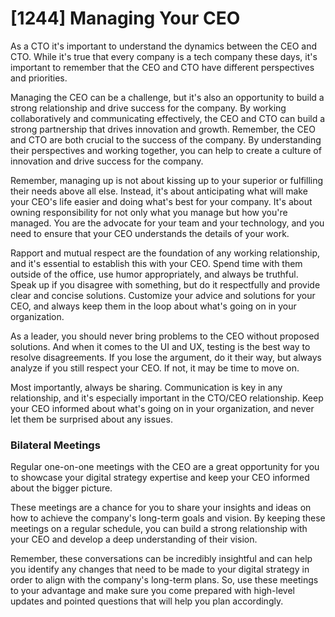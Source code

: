 # [1244] Managing Your CEO

As a CTO it's important to understand the dynamics between the CEO and CTO. While it's true that every company is a tech company these days, it's important to remember that the CEO and CTO have different perspectives and priorities.

Managing the CEO can be a challenge, but it's also an opportunity to build a strong relationship and drive success for the company. By working collaboratively and communicating effectively, the CEO and CTO can build a strong partnership that drives innovation and growth. Remember, the CEO and CTO are both crucial to the success of the company. By understanding their perspectives and working together, you can help to create a culture of innovation and drive success for the company.

Remember, managing up is not about kissing up to your superior or fulfilling their needs above all else. Instead, it's about anticipating what will make your CEO's life easier and doing what's best for your company. It's about owning responsibility for not only what you manage but how you're managed. You are the advocate for your team and your technology, and you need to ensure that your CEO understands the details of your work.

Rapport and mutual respect are the foundation of any working relationship, and it's essential to establish this with your CEO. Spend time with them outside of the office, use humor appropriately, and always be truthful. Speak up if you disagree with something, but do it respectfully and provide clear and concise solutions. Customize your advice and solutions for your CEO, and always keep them in the loop about what's going on in your organization.

As a leader, you should never bring problems to the CEO without proposed solutions. And when it comes to the UI and UX, testing is the best way to resolve disagreements. If you lose the argument, do it their way, but always analyze if you still respect your CEO. If not, it may be time to move on.

Most importantly, always be sharing. Communication is key in any relationship, and it's especially important in the CTO/CEO relationship. Keep your CEO informed about what's going on in your organization, and never let them be surprised about any issues.

### Bilateral Meetings

Regular one-on-one meetings with the CEO are a great opportunity for you to showcase your digital strategy expertise and keep your CEO informed about the bigger picture.

These meetings are a chance for you to share your insights and ideas on how to achieve the company's long-term goals and vision. By keeping these meetings on a regular schedule, you can build a strong relationship with your CEO and develop a deep understanding of their vision.

Remember, these conversations can be incredibly insightful and can help you identify any changes that need to be made to your digital strategy in order to align with the company's long-term plans. So, use these meetings to your advantage and make sure you come prepared with high-level updates and pointed questions that will help you plan accordingly.

